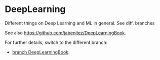 # DeepLearning
Different things on Deep Learning and ML in general. See diff. branches

See also https://github.com/jabenitez/DeepLearningBook.


For further details, switch to the different branch:
 * [branch DeepLearningBook](https://github.com/MASantos/DeepLearning/tree/DeepLearningBook). 
